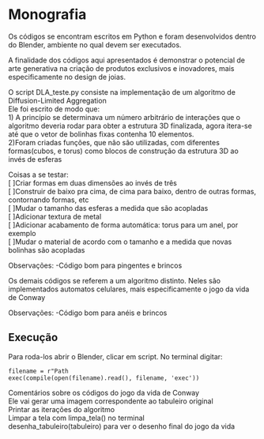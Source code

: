 # Monografia

Os códigos se encontram escritos em Python e foram desenvolvidos dentro do Blender, ambiente no qual devem ser executados.<br>

A finalidade dos códigos aqui apresentados é demonstrar o potencial de arte generativa na criação de produtos exclusivos e inovadores,
mais especificamente no design de joias.<br>

O script DLA_teste.py consiste na implementação de um algoritmo de Diffusion-Limited Aggregation<br>
Ele foi escrito de modo que:<br>
	1) A princípio se determinava um número arbitrário de interações que o algoritmo deveria rodar para obter a estrutura 3D finalizada,
	agora itera-se até que o vetor de bolinhas fixas contenha 10 elementos.<br>
	2)Foram criadas funções, que não são utilizadas, com diferentes formas(cubos, e torus) como blocos de construção da estrutura 3D ao invés de esferas <br>

Coisas a se testar:<br>
	[ ]Criar formas em duas dimensões ao invés de três<br>
	[ ]Construir de baixo pra cima, de cima para baixo, dentro de outras formas, contornando formas, etc<br>
	[ ]Mudar o tamanho das esferas a medida que são acopladas<br>
	[ ]Adicionar textura de metal<br>
	[ ]Adicionar acabamento de forma automática: torus para um anel, por exemplo<br>
	[ ]Mudar o material de acordo com o tamanho e a medida que novas bolinhas são acopladas<br>

Observações:
	-Código bom para pingentes e brincos

Os demais códigos se referem a um algoritmo distinto. Neles são implementados automatos celulares, mais especificamente o jogo da vida de Conway<br>

Observações:
	-Código bom para anéis e brincos


<h2>Execução</h2>

Para roda-los abrir o Blender, clicar em script. No terminal digitar:

```
filename = r"Path
exec(compile(open(filename).read(), filename, 'exec'))
```

Comentários sobre os códigos do jogo da vida de Conway <br>
Ele vai gerar uma imagem correspondente ao tabuleiro original<br>
Printar as iterações do algoritmo<br>
Limpar a tela com limpa_tela() no terminal<br>
desenha_tabuleiro(tabuleiro) para ver o desenho final do jogo da vida<br> 